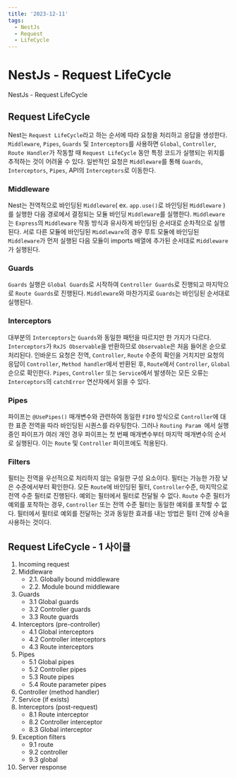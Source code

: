 ```yaml
---
title: '2023-12-11'
tags:
  - NestJs
  - Request
  - LifeCycle
---
```

# NestJs - Request LifeCycle
NestJs - Request LifeCycle

## Request LifeCycle
Nest는 `Request LifeCycle`라고 하는 순서에 따라 요청을 처리하고 응답을 생성한다. `Middleware`, `Pipes`, `Guards` 및 `Interceptors`를 사용하면 `Global`, `Controller`, `Route Handler`가 작동할 때 `Request LifeCycle` 동안 특정 코드가 실행되는 위치를 추적하는 것이 어려울 수 있다. 일반적인 요청은 `Middleware`를 통해 `Guards`, `Interceptors`, `Pipes`,  API의 `Interceptors`로 이동한다.

### Middleware
Nest는 전역적으로 바인딩된 `Middleware`( ex. `app.use()`로 바인딩된 `Middleware` )를 실행한 다음 경로에서 결정되는 모듈 바인딩 `Middleware`를 실행한다. `Middleware`는 `Express`의 `Middleware` 작동 방식과 유사하게 바인딩된 순서대로 순차적으로 실행된다. 서로 다른 모듈에 바인딩된 `Middleware`의 경우 루트 모듈에 바인딩된 `Middleware`가 먼저 실행된 다음 모듈이 imports 배열에 추가된 순서대로 `Middleware`가 실행된다.

### Guards
`Guards` 실행은 `Global Guards`로 시작하여 `Controller Guards`로 진행되고 마지막으로 `Route Guards`로 진행된다. `Middleware`와 마찬가지로 `Guards`는 바인딩된 순서대로 실행된다.

### Interceptors
대부분의 `Interceptors`는 `Guards`와 동일한 패턴을 따르지만 한 가지가 다르다. `Interceptors`가 `RxJS Observable`을 반환하므로 `Observable`은  처음 들어온 순으로 처리된다.  인바운드 요청은 전역, `Controller`, `Route` 수준의 확인을 거치지만 요청의 응답이 `Controller`, `Method handler`에서 반환된 후, `Route`에서 `Controller`, `Global`순으로 확인한다. `Pipes`, `Controller` 또는 `Service`에서 발생하는 모든 오류는 `Interceptors`의 `catchError` 연산자에서 읽을 수 있다.

### Pipes
파이프는 `@UsePipes()` 매개변수와 관련하여 동일한 `FIFO` 방식으로 `Controller`에 대한 표준 전역을 따라 바인딩된 시퀀스를 라우팅한다. 그러나 `Routing Param `에서 실행 중인 파이프가 여러 개인 경우 파이프는 첫 번째 매개변수부터 마지막 매개변수의 순서로 실행된다. 이는 `Route` 및 `Controller` 파이프에도 적용된다.

### Filters 
필터는 전역을 우선적으로 처리하지 않는 유일한 구성 요소이다.  필터는 가능한 가장 낮은 수준에서부터 확인한다. 모든 `Route`에 바인딩된 필터, `Controller`수준, 마지막으로 전역 수준 필터로 진행된다. 예외는 필터에서 필터로 전달될 수 없다. `Route` 수준 필터가 예외를 포착하는 경우, `Controller` 또는 전역 수준 필터는 동일한 예외를 포착할 수 없다. 필터에서 필터로 예외를 전달하는 것과 동일한 효과를 내는 방법은 필터 간에 상속을 사용하는 것이다.


## Request LifeCycle - 1 사이클 
1. Incoming request
2. Middleware
    - 2.1. Globally bound middleware
    - 2.2. Module bound middleware
3. Guards
    - 3.1 Global guards
    - 3.2 Controller guards
    - 3.3 Route guards
4. Interceptors (pre-controller)
    - 4.1 Global interceptors
    - 4.2 Controller interceptors
    - 4.3 Route interceptors
5. Pipes
    - 5.1 Global pipes
    - 5.2 Controller pipes
    - 5.3 Route pipes
    - 5.4 Route parameter pipes
6. Controller (method handler)
7. Service (if exists)
8. Interceptors (post-request)
    - 8.1 Route interceptor
    - 8.2 Controller interceptor
    - 8.3 Global interceptor
9. Exception filters
    - 9.1 route
    - 9.2 controller
    - 9.3 global
10. Server response

